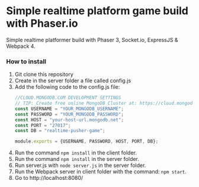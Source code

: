 # Simple realtime platform game build with Phaser.io
Simple realtime platformer build with Phaser 3, Socket.io, ExpressJS & Webpack 4.

### How to install

1. Git clone this repository
2. Create in the server folder a file called config.js
3. Add the following code to the config.js file:
    ```javascript
    //CLOUD.MONGODB.COM DEVELOPMENT SETTINGS
    // TIP: Create free online MongoDB Cluster at: https://cloud.mongodb.com/
    const USERNAME = "YOUR_MONGODB_USERNAME";
    const PASSWORD = "YOUR_MONGODB_PASSWORD";
    const HOST = "your-host-url.mongodb.net";
    const PORT = "27017";
    const DB = "realtime-pusher-game";
    
    module.exports = {USERNAME, PASSWORD, HOST, PORT, DB};
    ```
4. Run the command ``npm install`` in the client folder.
5. Run the command ``npm install`` in the server folder.
6. Run server.js with ``node server.js`` in the server folder.
7. Run the Webpack server in client folder with the command: ``npm start``.
8. Go to http://localhost:8080/
